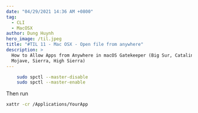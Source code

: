 ```yaml
---
date: "04/29/2021 14:36 AM +0800"
tag:
  - CLI
  - MacOSX
author: Dung Huynh
hero_image: /til.jpeg
title: "#TIL 11 - Mac OSX - Open file from anywhere"
description: >
  How to Allow Apps from Anywhere in macOS Gatekeeper (Big Sur, Catalina,
  Mojave, Sierra, High Sierra)
---
```


```sh
    sudo spctl --master-disable
    sudo spctl --master-enable
```

Then run

```sh
xattr -cr /Applications/YourApp
```
